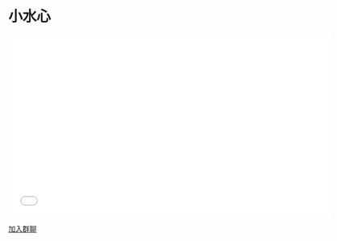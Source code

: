 # 小水心

<iframe style="width: 640px;height: 360px;"
    src="//www.bilibili.com/blackboard/live/live-activity-player.html?cid=8995699&quality=0"
    frameborder="no" framespacing="0"
    scrolling="no"
    allow="autoplay; encrypted-media"
    allowfullscreen="true">
</iframe>

<a href="http://qm.qq.com/cgi-bin/qm/qr?_wv=1027&k=M83nmoYGGBD1UI9lv-EX_PTvAL_EN3sy&authKey=U6N%2B7yaEUzVTcWUjPJ3FN7qPCP2pfX4AARzai3ZMXy7EO7yXTOeDfE3jJEWGiENO&noverify=0&group_code=717756497" target="_blank">加入群聊</a>
